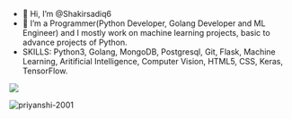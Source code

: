 - 👋 Hi, I’m @Shakirsadiq6
- 🌱 I’m a Programmer(Python Developer, Golang Developer and ML Engineer) and I mostly work on machine learning projects, basic to advance projects of Python.
- SKILLS: Python3, Golang, MongoDB, Postgresql, Git, Flask, Machine Learning, Aritificial Intelligence, Computer Vision, HTML5, CSS, Keras, TensorFlow.

![](https://komarev.com/ghpvc/?username=shakirsadiq6&color=blue&style=for-the-badge&label=PROFILE+VIEWS)
<p><img align="center" src="https://github-readme-streak-stats.herokuapp.com/?user=shakirsadiq6&" alt="priyanshi-2001" /></p>

<!---
Shakirsadiq6/Shakirsadiq6 is a ✨ special ✨ repository because its `README.md` (this file) appears on your GitHub profile.
You can click the Preview link to take a look at your changes.
--->
